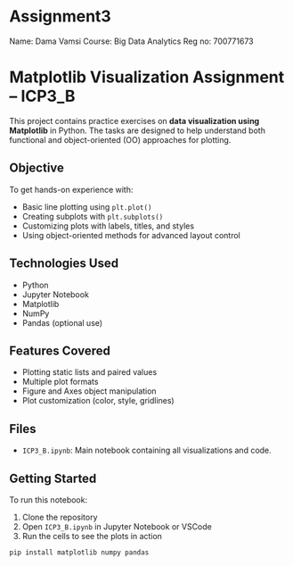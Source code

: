 # Assignment3
Name: Dama Vamsi
Course: Big Data Analytics 
Reg no: 700771673

# Matplotlib Visualization Assignment – ICP3_B

This project contains practice exercises on **data visualization using Matplotlib** in Python. The tasks are designed to help understand both functional and object-oriented (OO) approaches for plotting.

##  Objective

To get hands-on experience with:
- Basic line plotting using `plt.plot()`
- Creating subplots with `plt.subplots()`
- Customizing plots with labels, titles, and styles
- Using object-oriented methods for advanced layout control

## Technologies Used

- Python
- Jupyter Notebook
- Matplotlib
- NumPy
- Pandas (optional use)

## Features Covered

- Plotting static lists and paired values
- Multiple plot formats
- Figure and Axes object manipulation
- Plot customization (color, style, gridlines)

## Files

- `ICP3_B.ipynb`: Main notebook containing all visualizations and code.

## Getting Started

To run this notebook:

1. Clone the repository
2. Open `ICP3_B.ipynb` in Jupyter Notebook or VSCode
3. Run the cells to see the plots in action

```bash
pip install matplotlib numpy pandas

